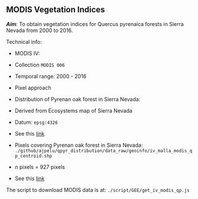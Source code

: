 ## MODIS Vegetation Indices 

***Aim***: To obtain vegetation indices for Quercus pyrenaica forests in Sierra Nevada from 2000 to 2016. 

Technical info: 
* MODIS IV:
 * Collection `MODIS 006`
 * Temporal range: 2000 - 2016 
 * Pixel approach 

* Distribution of Pyrenan oak forest in Sierra Nevada: 
 * Derived from Ecosystems map of Sierra Nevada 
 * Datum: `epsg:4326`
 * See this [link](https://rawgit.com/ajpelu/qpyr_distribution/master/analysis/distribution_map_sn.html)
 
* Pixels covering Pyrenan oak forest in Sierra Nevada: `./github/ajpelu/qpyr_distribution/data_raw/geoinfo/iv_malla_modis_qp_centroid.shp` 
 * *n* pixels = 927 pixels 
 * See this [link](https://rawgit.com/ajpelu/qpyr_distribution/master/analysis/distribution_map_sn.html)

The script to download MODIS data is at: `./script/GEE/get_iv_modis_qp.js` 


